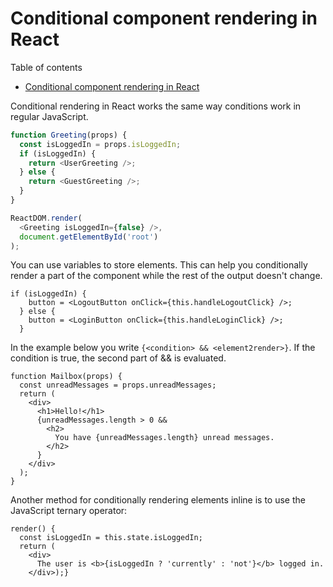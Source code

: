 # Conditional component rendering in React
Table of contents
- [Conditional component rendering in React](#conditional-component-rendering-in-react)

Conditional rendering in React works the same way conditions work in regular JavaScript.
```js
function Greeting(props) {
  const isLoggedIn = props.isLoggedIn;
  if (isLoggedIn) {
    return <UserGreeting />;
  } else {
    return <GuestGreeting />;
  }
}

ReactDOM.render(
  <Greeting isLoggedIn={false} />,
  document.getElementById('root')
);
```
You can use variables to store elements. This can help you conditionally render a part of the component while the rest of the output doesn't change.
```JS    
if (isLoggedIn) {
    button = <LogoutButton onClick={this.handleLogoutClick} />;
  } else {
    button = <LoginButton onClick={this.handleLoginClick} />;
  }
```
In the example below you write `{<condition> && <element2render>}`. If the condition is true, the second part of && is evaluated.
```JS
function Mailbox(props) {
  const unreadMessages = props.unreadMessages;
  return (
    <div>
      <h1>Hello!</h1>
      {unreadMessages.length > 0 &&
        <h2>
          You have {unreadMessages.length} unread messages.
        </h2>
      }
    </div>
  );
}
```
Another method for conditionally rendering elements inline is to use the JavaScript ternary operator:
```JS
render() {
  const isLoggedIn = this.state.isLoggedIn;
  return (
    <div>
      The user is <b>{isLoggedIn ? 'currently' : 'not'}</b> logged in.
    </div>);}
```